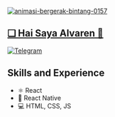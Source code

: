 <a href="https://www.gambaranimasi.org/cat-bintang-280.htm"><img src="https://www.gambaranimasi.org/data/media/280/animasi-bergerak-bintang-0157.gif" border="0" alt="animasi-bergerak-bintang-0157" />

## ❏ Hai Saya Alvaren 🥷

[![Telegram](https://img.shields.io/badge/Telegram-2CA5E0?style=for-the-badge&logo=telegram&logoColor=white)](https://t.me/senaex)

## Skills and Experience
* ⚛ React
* 📱 React Native
* 💻 HTML, CSS, JS
